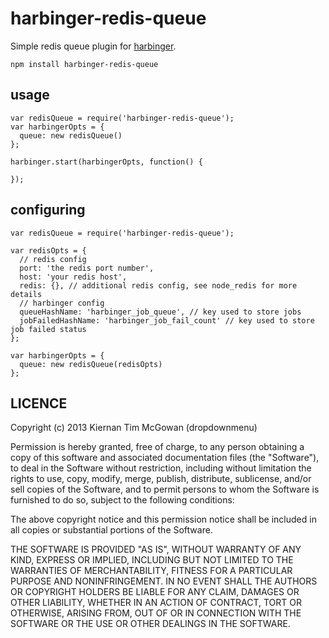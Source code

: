 harbinger-redis-queue
===

Simple redis queue plugin for [harbinger](https://github.com/dropdownmenu/harbinger).

```
npm install harbinger-redis-queue
```

usage
---

```
var redisQueue = require('harbinger-redis-queue');
var harbingerOpts = {
  queue: new redisQueue()
};

harbinger.start(harbingerOpts, function() {

});

```

configuring
---

```
var redisQueue = require('harbinger-redis-queue');

var redisOpts = {
  // redis config
  port: 'the redis port number',
  host: 'your redis host',
  redis: {}, // additional redis config, see node_redis for more details
  // harbinger config
  queueHashName: 'harbinger_job_queue', // key used to store jobs
  jobFailedHashName: 'harbinger_job_fail_count' // key used to store job failed status
};

var harbingerOpts = {
  queue: new redisQueue(redisOpts)
};
```


LICENCE
---

<MIT>

Copyright (c) 2013 Kiernan Tim McGowan (dropdownmenu)

Permission is hereby granted, free of charge, to any person obtaining a copy of this software and associated documentation files (the "Software"), to deal in the Software without restriction, including without limitation the rights to use, copy, modify, merge, publish, distribute, sublicense, and/or sell copies of the Software, and to permit persons to whom the Software is furnished to do so, subject to the following conditions:

The above copyright notice and this permission notice shall be included in all copies or substantial portions of the Software.

THE SOFTWARE IS PROVIDED "AS IS", WITHOUT WARRANTY OF ANY KIND, EXPRESS OR IMPLIED, INCLUDING BUT NOT LIMITED TO THE WARRANTIES OF MERCHANTABILITY, FITNESS FOR A PARTICULAR PURPOSE AND NONINFRINGEMENT. IN NO EVENT SHALL THE AUTHORS OR COPYRIGHT HOLDERS BE LIABLE FOR ANY CLAIM, DAMAGES OR OTHER LIABILITY, WHETHER IN AN ACTION OF CONTRACT, TORT OR OTHERWISE, ARISING FROM, OUT OF OR IN CONNECTION WITH THE SOFTWARE OR THE USE OR OTHER DEALINGS IN THE SOFTWARE.

